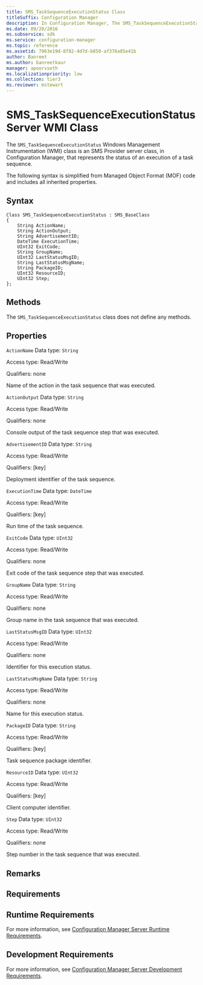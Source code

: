```yaml
---
title: SMS_TaskSequenceExecutionStatus Class
titleSuffix: Configuration Manager
description: In Configuration Manager, The SMS_TaskSequenceExecutionStatus WMI class is an SMS Provider server class that represents the status of an execution of a task sequence.
ms.date: 09/20/2016
ms.subservice: sdk
ms.service: configuration-manager
ms.topic: reference
ms.assetid: 7963e19d-8f82-4d7d-b850-af376a85e41b
author: Banreet
ms.author: banreetkaur
manager: apoorvseth
ms.localizationpriority: low
ms.collection: tier3
ms.reviewer: mstewart
---
```

# SMS_TaskSequenceExecutionStatus Server WMI Class
The `SMS_TaskSequenceExecutionStatus` Windows Management Instrumentation (WMI) class is an SMS Provider server class, in Configuration Manager, that represents the status of an execution of a task sequence.

 The following syntax is simplified from Managed Object Format (MOF) code and includes all inherited properties.

## Syntax

```
Class SMS_TaskSequenceExecutionStatus : SMS_BaseClass
{
    String ActionName;
    String ActionOutput;
    String AdvertisementID;
    DateTime ExecutionTime;
    UInt32 ExitCode;
    String GroupName;
    UInt32 LastStatusMsgID;
    String LastStatusMsgName;
    String PackageID;
    UInt32 ResourceID;
    UInt32 Step;
};
```

## Methods
 The `SMS_TaskSequenceExecutionStatus` class does not define any methods.

## Properties
 `ActionName`
 Data type: `String`

 Access type: Read/Write

 Qualifiers: none

 Name of the action in the task sequence that was executed.

 `ActionOutput`
 Data type: `String`

 Access type: Read/Write

 Qualifiers: none

 Console output of the task sequence step that was executed.

 `AdvertisementID`
 Data type: `String`

 Access type: Read/Write

 Qualifiers: [key]

 Deployment identifier of the task sequence.

 `ExecutionTime`
 Data type: `DateTime`

 Access type: Read/Write

 Qualifiers: [key]

 Run time of the task sequence.

 `ExitCode`
 Data type: `UInt32`

 Access type: Read/Write

 Qualifiers: none

 Exit code of the task sequence step that was executed.

 `GroupName`
 Data type: `String`

 Access type: Read/Write

 Qualifiers: none

 Group name in the task sequence that was executed.

 `LastStatusMsgID`
 Data type: `UInt32`

 Access type: Read/Write

 Qualifiers: none

 Identifier for this execution status.

 `LastStatusMsgName`
 Data type: `String`

 Access type: Read/Write

 Qualifiers: none

 Name for this execution status.

 `PackageID`
 Data type: `String`

 Access type: Read/Write

 Qualifiers: [key]

 Task sequence package identifier.

 `ResourceID`
 Data type: `UInt32`

 Access type: Read/Write

 Qualifiers: [key]

 Client computer identifier.

 `Step`
 Data type: `UInt32`

 Access type: Read/Write

 Qualifiers: none

 Step number in the task sequence that was executed.

## Remarks

## Requirements

## Runtime Requirements
 For more information, see [Configuration Manager Server Runtime Requirements](../../../develop/core/reqs/server-runtime-requirements.md).

## Development Requirements
 For more information, see [Configuration Manager Server Development Requirements](../../../develop/core/reqs/server-development-requirements.md).
